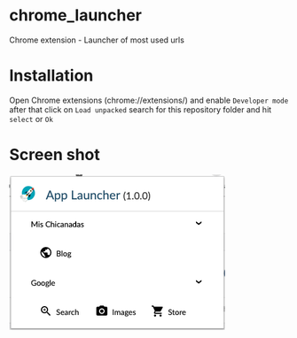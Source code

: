 # chrome_launcher
Chrome extension - Launcher of most used urls

# Installation
Open Chrome extensions (chrome://extensions/) and enable `Developer mode` after that click on `Load unpacked` search for this repository folder and hit `select` or `Ok`

# Screen shot
![Chrome Launcher](https://raw.githubusercontent.com/xtokio/chrome_launcher/master/screen_shot.png)